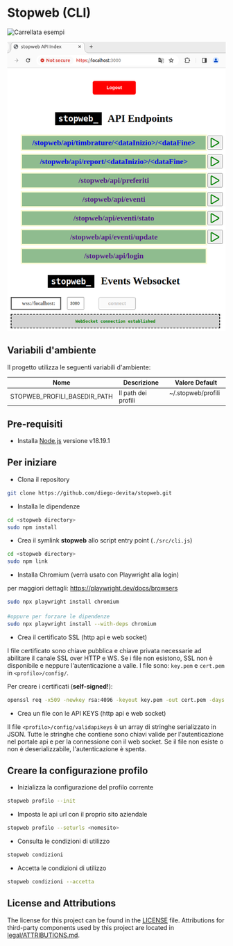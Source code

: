 # Stopweb (CLI)

![Carrellata esempi](assets/usage01.gif)

![Index api web](assets/indexapi.png)

## Variabili d'ambiente
Il progetto utilizza le seguenti variabili d'ambiente:

| Nome                          | Descrizione                         | Valore Default                                 |
| ----------------------------- | ------------------------------------| -----------------------------------------------|
| STOPWEB_PROFILI_BASEDIR_PATH  | Il path dei profili                 | ~/.stopweb/profili                             |

## Pre-requisiti
- Installa [Node.js](https://nodejs.org/en/) versione v18.19.1

## Per iniziare
- Clona il repository
```bash
git clone https://github.com/diego-devita/stopweb.git
```
- Installa le dipendenze
```bash
cd <stopweb directory>
sudo npm install
```
- Crea il symlink **stopweb** allo script entry point (`./src/cli.js`)
```bash
cd <stopweb directory>
sudo npm link
```

- Installa Chromium (verrà usato con Playwright alla login)

per maggiori dettagli: https://playwright.dev/docs/browsers

```bash
sudo npx playwright install chromium

#oppure per forzare le dipendenze
sudo npx playwright install --with-deps chromium
```

- Crea il certificato SSL (http api e web socket)

I file certificato sono chiave pubblica e chiave privata necessarie ad abilitare il canale SSL over HTTP e WS. Se i file non esistono, SSL non è disponibile e neppure l'autenticazione a valle. I file sono: `key.pem` e `cert.pem` in `<profilo>/config/`.

Per creare i certificati (**self-signed!**):
```bash
openssl req -x509 -newkey rsa:4096 -keyout key.pem -out cert.pem -days 365 -nodes -subj "/C=IT/ST=Italy/L=Rome/O=stopweb/OU=stopweb/CN="
```

- Crea un file con le API KEYS (http api e web socket)

Il file `<profilo>/config/validapikeys` è un array di stringhe serializzato in JSON. Tutte le stringhe che contiene sono chiavi valide per l'autenticazione nel portale api e per la connessione con il web socket. Se il file non esiste o non è deserializzabile, l'autenticazione è spenta.


## Creare la configurazione profilo

- Inizializza la configurazione del profilo corrente
```bash
stopweb profilo --init
```
- Imposta le api url con il proprio sito aziendale
```bash
stopweb profilo --seturls <nomesito>
```
- Consulta le condizioni di utilizzo
```bash
stopweb condizioni
```
- Accetta le condizioni di utilizzo
```bash
stopweb condizioni --accetta
```
## License and Attributions

The license for this project can be found in the [LICENSE](./LICENSE.txt) file.
Attributions for third-party components used by this project are located in [legal/ATTRIBUTIONS.md](./legal/ATTRIBUTIONS.md).